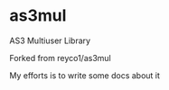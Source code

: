 as3mul
======

AS3 Multiuser Library

Forked from reyco1/as3mul

My efforts is to write some docs about it
